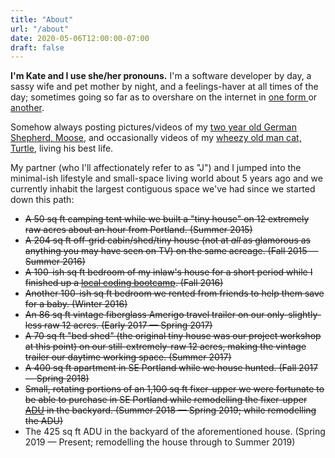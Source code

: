 ```yaml
---
title: "About"
url: "/about"
date: 2020-05-06T12:00:00-07:00
draft: false
---
```


**I'm Kate and I use she/her pronouns.** I'm a software developer by day, a sassy wife and pet mother by night, and a feelings-haver at all times of the day; sometimes going so far as to overshare on the internet in [one form ](https://www.aggressivelymediocre.dev/)or [another](https://twitter.com/kateypical).

Somehow always posting pictures/videos of my [two year old German Shepherd, Moose](https://twitter.com/kateypical/status/1255610425128833024), and occasionally videos of my [wheezy old man cat, Turtle](https://twitter.com/kateypical/status/1257722985407901698), living his best life.

My partner (who I'll affectionately refer to as "J") and I jumped into the minimal-ish lifestyle and small-space living world about 5 years ago and we currently inhabit the largest contiguous space we've had since we started down this path:

- ~~A 50 sq ft camping tent while we built a "tiny house" on 12 extremely raw acres about an hour from Portland. (Summer 2015)~~
- ~~A 204 sq ft off-grid cabin/shed/tiny house (not at _all_ as glamorous as anything you may have seen on TV) on the same acreage. (Fall 2015 — Summer 2016)~~
- ~~A 100-ish sq ft bedroom of my inlaw's house for a short period while I finished up a [local coding bootcamp](https://www.alchemycodelab.com/). (Fall 2016)~~
- ~~Another 100-ish sq ft bedroom we rented from friends to help them save for a baby. (Winter 2016)~~
- ~~An 86 sq ft vintage fiberglass Amerigo travel trailer on our only-slightly-less raw 12 acres. (Early 2017 — Spring 2017)~~
- ~~A 70 sq ft "bed shed" (the original tiny house was our project workshop at this point) on our still-extremely-raw 12 acres, making the vintage trailer our daytime working space. (Summer 2017)~~
- ~~A 400 sq ft apartment in SE Portland while we house hunted. (Fall 2017 — Spring 2018)~~
- ~~Small, rotating portions of an 1,100 sq ft fixer-upper we were fortunate to be able to purchase in SE Portland while remodelling the fixer-upper [ADU](https://www.buildinganadu.com/what-is-an-adu) in the backyard. (Summer 2018 — Spring 2019; while remodelling the ADU)~~
- The 425 sq ft ADU in the backyard of the aforementioned house. (Spring 2019 — Present; remodelling the house through to Summer 2019)
